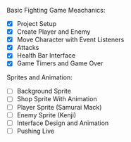 Basic Fighting Game Meachanics:
- [X] Project Setup
- [X] Create Player and Enemy
- [X] Move Character with Event Listeners
- [X] Attacks
- [X] Health Bar Interface
- [X] Game Timers and Game Over

Sprites and Animation:
- [ ] Background Sprite
- [ ] Shop Sprite With Animation
- [ ] Player Sprite (Samurai Mack)
- [ ] Enemy Sprite (Kenji)
- [ ] Interface Design and Animation
- [ ] Pushing Live
